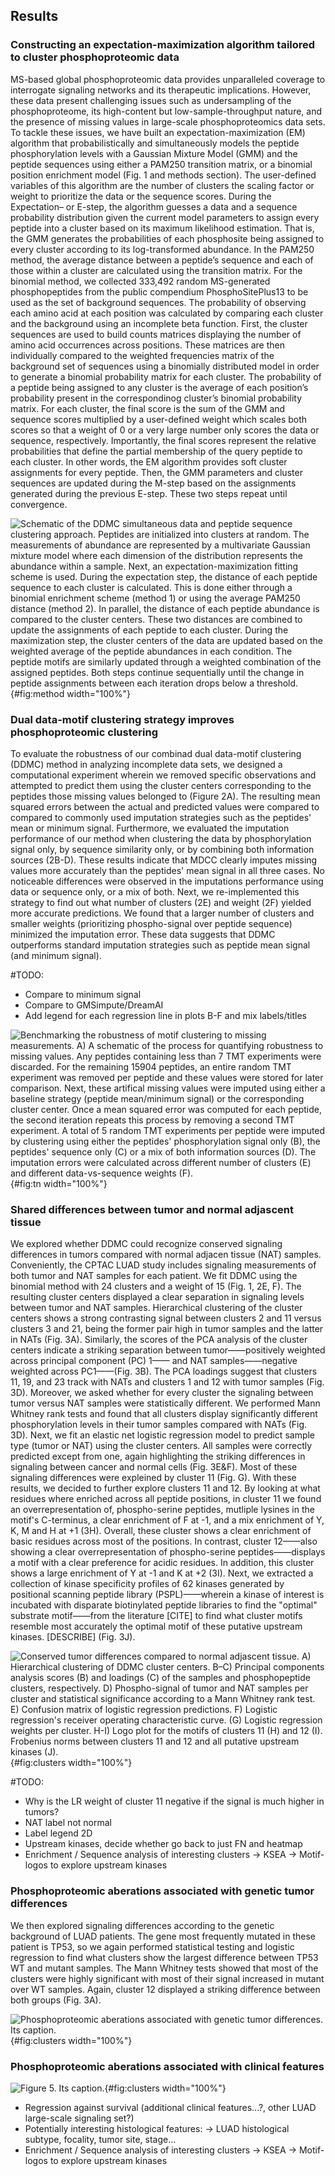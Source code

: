 ## Results


### Constructing an expectation-maximization algorithm tailored to cluster phosphoproteomic data

MS-based global phosphoproteomic data provides unparalleled coverage to interrogate signaling networks and its therapeutic implications. However, these data present challenging issues such as undersampling of the phosphoproteome, its high-content but low-sample-throughput nature, and the presence of missing values in large-scale phosphoproteomics data sets. To tackle these issues, we have built an expectation-maximization (EM) algorithm that probabilistically and simultaneously models the peptide phosphorylation levels with a Gaussian Mixture Model (GMM) and the peptide sequences using either a PAM250 transition matrix, or a binomial position enrichment model (Fig. 1 and methods section). The user-defined variables of this algorithm are the number of clusters the scaling factor or weight to prioritize the data or the sequence scores. During the Expectation– or E-step, the algorithm guesses a data and a sequence probability distribution given the current model parameters to assign every peptide into a cluster based on its maximum likelihood estimation. That is, the GMM generates the probabilities of each phosphosite being assigned to every cluster according to its log-transformed abundance. In the PAM250 method, the average distance between a peptide’s sequence and each of those within a cluster are calculated using the transition matrix. For the binomial method, we collected 333,492 random MS-generated phosphopeptides from the public compendium PhosphoSitePlus13 to be used as the set of background sequences. The probability of observing each amino acid at each position was calculated by comparing each cluster and the background using an incomplete beta function. First, the cluster sequences are used to build counts matrices displaying the number of amino acid occurrences across positions. These matrices are then individually compared to the weighted frequencies matrix of the background set of sequences using a binomially distributed model in order to generate a binomial probability matrix for each cluster. The probability of a peptide being assigned to any cluster is the average of each position’s probability present in the correspondinog cluster’s binomial probability matrix. For each cluster, the final score is the sum of the GMM and sequence scores multiplied by a user-defined weight which scales both scores so that a weight of 0 or a very large number only scores the data or sequence, respectively. Importantly, the final scores represent the relative probabilities that define the partial membership of the query peptide to each cluster. In other words, the EM algorithm provides soft cluster assignments for every peptide. Then, the GMM parameters and cluster sequences are updated during the M-step based on the assignments generated during the previous E-step. These two steps repeat until convergence.

![**Schematic of the DDMC simultaneous data and peptide sequence clustering approach.** Peptides are initialized into clusters at random. The measurements of abundance are represented by a multivariate Gaussian mixture model where each dimension of the distribution represents the abundance within a sample. Next, an expectation-maximization fitting scheme is used. During the expectation step, the distance of each peptide sequence to each cluster is calculated. This is done either through a binomial enrichment scheme (method 1) or using the average PAM250 distance (method 2). In parallel, the distance of each peptide abundance is compared to the cluster centers. These two distances are combined to update the assignments of each peptide to each cluster. During the maximization step, the cluster centers of the data are updated based on the weighted average of the peptide abundances in each condition. The peptide motifs are similarly updated through a weighted combination of the assigned peptides. Both steps continue sequentially until the change in peptide assignments between each iteration drops below a threshold.](EM_diagram.svg "Figure 1"){#fig:method width="100%"}


### Dual data-motif clustering strategy improves phosphoproteomic clustering

To evaluate the robustness of our combinad dual data-motif clustering (DDMC) method in analyzing incomplete data sets, we designed a computational experiment wherein we removed specific observations and attempted to predict them using the cluster centers corresponding to the peptides those missing values belonged to (Figure 2A). The resulting mean squared errors between the actual and predicted values were compared to compared to commonly used imputation strategies such as the peptides' mean or minimum signal. Furthermore, we evaluated the imputation performance of our method when clustering the data by phosphorylation signal only, by sequence similarity only, or by combining both information sources (2B-D). These results indicate that MDCC clearly imputes missing values more accurately than the peptides' mean signal in all three cases. No noticeable differences were observed in the imputations performance using data or sequence only, or a mix of both. Next, we re-implemented this strategy to find out what number of clusters (2E) and weight (2F) yielded more accurate predictions. We found that a larger number of clusters and smaller weights (prioritizing phospho-signal over peptide sequence) minimized the imputation error. These data suggests that DDMC outperforms standard imputation strategies such as peptide mean signal (and minimum signal).   

#TODO: 
- Compare to minimum signal
- Compare to GMSimpute/DreamAI
- Add legend for each regression line in plots B-F and mix labels/titles

![**Benchmarking the robustness of motif clustering to missing measurements.** A) A schematic of the process for quantifying robustness to missing values. Any peptides containing less than 7 TMT experiments were discarded. For the remaining 15904 peptides, an entire random TMT experiment was removed per peptide and these values were stored for later comparison. Next, these artifical missing values were imputed using either a baseline strategy (peptide mean/minimum signal) or the corresponding cluster center. Once a mean squared error was computed for each peptide, the second iteration repeats this process by removing a second TMT experiment. A total of 5 random TMT experiments per peptide were imputed by clustering using either the peptides' phosphorylation signal only (B), the peptides' sequence only (C) or a mix of both information sources (D). The imputation errors were calculated across different number of clusters (E) and different data-vs-sequence weights (F).](figureM2.svg "Figure 2"){#fig:tn width="100%"}


### Shared differences between tumor and normal adjascent tissue

We explored whether DDMC could recognize conserved signaling differences in tumors  compared with normal adjacen tissue (NAT) samples. Conveniently, the CPTAC LUAD study includes signaling measurements of both tumor and NAT samples for each patient. We fit DDMC using the binomial method with 24 clusters and a weight of 15 (Fig. 1, 2E, F). The resulting cluster centers displayed a clear separation in signaling levels between tumor and NAT samples. Hierarchical clustering of the cluster centers shows a strong contrasting signal between clusters 2 and 11 versus clusters 3 and 21, being the former pair high in tumor samples and the latter in NATs (Fig. 3A). Similarly, the scores of the PCA analysis of the cluster centers indicate a striking separation between tumor——positively weighted across principal component (PC) 1—— and NAT samples——negative weighted across PC1——(Fig. 3B). The PCA loadings suggest that clusters 11, 19, and 23 track with NATs and clusters 1 and 12 with tumor samples (Fig. 3D). Moreover, we asked whether for every cluster the signaling between tumor versus NAT samples were statistically different. We performed Mann Whitney rank tests and found that all clusters display significantly different phosphorylation levels in their tumor samples compared with NATs (Fig. 3D). Next, we fit an elastic net logistic regression model to predict sample type (tumor or NAT) using the cluster centers. All samples were correctly predicted except from one, again highlighting the striking differences in signaling between cancer and normal cells (Fig. 3E&F). Most of these signaling differences were expleined by cluster 11 (Fig. G). With these results, we decided to further explore clusters 11 and 12. By looking at what residues where enriched  across all peptide positions, in cluster 11 we found an overrepresentation of, phospho-serine peptides, mutliple lysines in the motif's C-terminus, a clear enrichment of F at -1, and a mix enrichment of Y, K, M and H at +1 (3H). Overall, these cluster shows a clear enrichment of basic residues across most of the positions. In contrast, cluster 12——also showing a clear overrepresentation of phospho-serine peptides——displays a motif with a clear preference for acidic residues. In addition, this cluster shows a large enrichment of Y at -1 and K at +2 (3I). Next, we extracted a collection of kinase specificity profiles of 62 kinases generated by positional scanning peptide library (PSPL)——wherein a kinase of interest is incubated with disparate biotinylated peptide libraries to find the "optimal" substrate motif——from the literature [CITE] to find what cluster motifs resemble most accurately the optimal motif of these putative upstream kinases. [DESCRIBE] (Fig. 3J). 


![**Conserved tumor differences compared to normal adjascent tissue.** A) Hierarchical clustering of DDMC cluster centers. B–C) Principal components analysis scores (B) and loadings (C) of the samples and phosphopeptide clusters, respectively. D) Phospho-signal of tumor and NAT samples per cluster and statistical significance according to a Mann Whitney rank test. E) Confusion matrix of logistic regression predictions. F) Logistic regression's receiver operating characteristic curve. (G) Logistic regression weights per cluster. H-I) Logo plot for the motifs of clusters 11 (H) and 12 (I). Frobenius norms between clusters 11 and 12 and all putative upstream kinases (J).](figureM3.svg "Figure 3"){#fig:clusters width="100%"}

 #TODO:
- Why is the LR weight of cluster 11 negative if the signal is much higher in tumors?
- NAT label not normal
- Label legend 2D
- Upstream kinases, decide whether go back to just FN and heatmap
- Enrichment / Sequence analysis of interesting clusters
    -> KSEA
    -> Motif-logos to explore upstream kinases

### Phosphoproteomic aberations associated with genetic tumor differences

We then explored signaling differences according to the genetic background of LUAD patients. The gene most frequently mutated in these patient is TP53, so we again performed statistical testing and logistic regression to find what clusters show the largest difference between TP53 WT and mutant samples. The Mann Whitney tests showed that most of the clusters were highly significant with most of their signal increased in mutant over WT samples. Again, cluster 12 displayed a striking difference between both groups (Fig. 3A). 


![**Phosphoproteomic aberations associated with genetic tumor differences.** Its caption.](figureM4.svg "Figure 4"){#fig:clusters width="100%"}

    
### Phosphoproteomic aberations associated with clinical features

![**Figure 5.** Its caption.](figureM5.svg "Figure 5"){#fig:clusters width="100%"}
- Regression against survival (additional clinical features...?, other LUAD large-scale signaling set?)
- Potentially interesting histological features:
    -> LUAD histological subtype, focality, tumor site, stage...
- Enrichment / Sequence analysis of interesting clusters
    -> KSEA
    -> Motif-logos to explore upstream kinases
